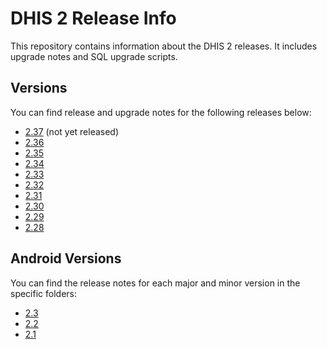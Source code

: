 # DHIS 2 Release Info

This repository contains information about the DHIS 2 releases. It includes upgrade notes and SQL upgrade scripts.

## Versions

You can find release and upgrade notes for the following releases below:
- [2.37](releases/2.37/) (not yet released)
- [2.36](releases/2.36/)
- [2.35](releases/2.35/)
- [2.34](releases/2.34/)
- [2.33](releases/2.33/)
- [2.32](releases/2.32/)
- [2.31](releases/2.31/)
- [2.30](releases/2.30/)
- [2.29](releases/2.29/)
- [2.28](releases/2.28/)

## Android Versions

You can find the release notes for each major and minor version in the specific folders:

- [2.3](android-releases/2.3)
- [2.2](android-releases/2.2)
- [2.1](android-releases/2.1)
